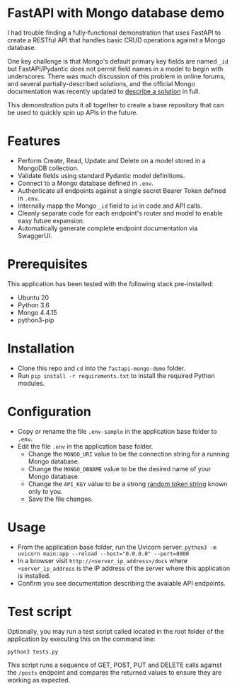 
# FastAPI with Mongo database demo

I had trouble finding a fully-functional demonstration that uses FastAPI to create a RESTful API that handles basic CRUD operations against a Mongo database.

One key challenge is that Mongo's default primary key fields are named `_id` but FastAPI/Pydantic does not permit field names in a model to begin with underscores. There was  much discussion of this problem in online forums, and several partially-described solutions, and the official Mongo documentation was recently updated to [describe a solution](https://www.mongodb.com/developer/languages/python/python-quickstart-fastapi/) in full. 

This demonstration puts it all together to create a base repository that can be used to quickly spin up APIs in the future.

# Features
- Perform Create, Read, Update and Delete on a model stored in a MongoDB collection.
- Validate fields using standard Pydantic model definitions.
- Connect to a Mongo database defined in `.env`.
- Authenticate all endpoints against a single secret Bearer Token defined in `.env`.
- Internally mapp the Mongo `_id` field to `id` in code and API calls.
- Cleanly separate code for each endpoint's router and model to enable easy future expansion.
- Automatically generate complete endpoint documentation via SwaggerUI.

# Prerequisites
This application has been tested with the following stack pre-installed:
- Ubuntu 20
- Python 3.6
- Mongo 4.4.15
- python3-pip

# Installation

- Clone this repo and `cd` into the `fastapi-mongo-demo` folder.
- Run `pip install -r requirements.txt` to install the required Python modules.


# Configuration

- Copy or rename the file `.env-sample` in the application base folder to `.env`.
- Edit the file `.env` in the application base folder.
  - Change the `MONGO_URI` value to be the connection string for a running Mongo database.
  - Change the `MONGO_DBNAME` value to be the desired name of your Mongo database.
  - Change the `API_KEY` value to be a strong [random token string](https://www.random.org/strings/) known only to you.
  - Save the file changes.


# Usage

- From the application base folder, run the Uvicorn server:
  `python3 -m uvicorn main:app --reload --host="0.0.0.0" --port=8000`
- In a browser visit `http://<server_ip_address>/docs` where `<server_ip_address` is the IP address of the server where this application is installed.
- Confirm you see documentation describing the avaiable API endpoints.


# Test script

Optionally, you may run a test script called located in the root folder of the application by executing this on the command line:

`python3 tests.py`

This script runs a sequence of GET, POST, PUT and DELETE calls against the `/posts` endpoint and compares the returned values to ensure they are working as expected.




